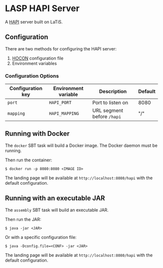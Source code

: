 # LASP HAPI Server

A [HAPI][hapi] server built on LaTiS.

[hapi]: https://hapi-server.github.io/

## Configuration

There are two methods for configuring the HAPI server:

1. [HOCON][hocon] configuration file
2. Environment variables

### Configuration Options

| Configuration key | Environment variable | Description                  | Default          |
| ----------------- | -------------------- | ---------------------------- | ---------------- |
| `port`            | `HAPI_PORT`          | Port to listen on            | 8080             |
| `mapping`         | `HAPI_MAPPING`       | URL segment before `/hapi`   | "/"              |

[hocon]: https://github.com/lightbend/config/blob/master/HOCON.md

## Running with Docker

The `docker` SBT task will build a Docker image. The Docker daemon
must be running.

Then run the container:

```
$ docker run -p 8080:8080 <IMAGE ID>
```

The landing page will be available at `http://localhost:8080/hapi`
with the default configuration.

## Running with an executable JAR

The `assembly` SBT task will build an executable JAR.

Then run the JAR:

```
$ java -jar <JAR>
```

Or with a specific configuration file:

```
$ java -Dconfig.file=<CONF> -jar <JAR>
```

The landing page will be available at `http://localhost:8080/hapi`
with the default configuration.
